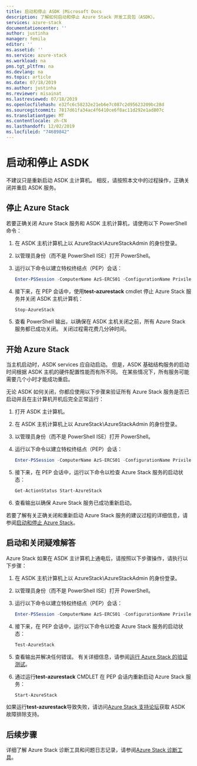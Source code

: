 ```yaml
---
title: 启动和停止 ASDK |Microsoft Docs
description: 了解如何启动和停止 Azure Stack 开发工具包（ASDK）。
services: azure-stack
documentationcenter: ''
author: justinha
manager: femila
editor: ''
ms.assetid: ''
ms.service: azure-stack
ms.workload: na
pms.tgt_pltfrm: na
ms.devlang: na
ms.topic: article
ms.date: 07/18/2019
ms.author: justinha
ms.reviewer: misainat
ms.lastreviewed: 07/18/2019
ms.openlocfilehash: e32fc6c58232e21eb6e7c087c2d95623209bc28d
ms.sourcegitcommit: 7817d61fa34ac4f6410ce6f8ac11d292e1ad807c
ms.translationtype: MT
ms.contentlocale: zh-CN
ms.lasthandoff: 12/02/2019
ms.locfileid: "74689842"
---
```

# <a name="start-and-stop-the-asdk"></a>启动和停止 ASDK
不建议只是重新启动 ASDK 主计算机。 相反，请按照本文中的过程操作，正确关闭并重启 ASDK 服务。

## <a name="stop-azure-stack"></a>停止 Azure Stack 
若要正确关闭 Azure Stack 服务和 ASDK 主机计算机，请使用以下 PowerShell 命令：

1. 在 ASDK 主机计算机上以 AzureStack\AzureStackAdmin 的身份登录。
2. 以管理员身份（而不是 PowerShell ISE）打开 PowerShell。
3. 运行以下命令以建立特权终结点（PEP）会话： 

   ```powershell
   Enter-PSSession -ComputerName AzS-ERCS01 -ConfigurationName PrivilegedEndpoint
   ```
4. 接下来，在 PEP 会话中，使用**test-azurestack** cmdlet 停止 Azure Stack 服务并关闭 ASDK 主机计算机：

   ```powershell
   Stop-AzureStack
   ```
5. 查看 PowerShell 输出，以确保在 ASDK 主机关闭之前，所有 Azure Stack 服务都已成功关闭。 关闭过程需花费几分钟时间。

## <a name="start-azure-stack"></a>开始 Azure Stack 
当主机启动时，ASDK services 应自动启动。 但是，ASDK 基础结构服务的启动时间根据 ASDK 主机的硬件配置性能而有所不同。 在某些情况下，所有服务可能需要几个小时才能成功重启。

无论 ASDK 如何关闭，你都应使用以下步骤来验证所有 Azure Stack 服务是否已启动并且在主计算机开机后完全正常运行： 

1. 打开 ASDK 主计算机。 
2. 在 ASDK 主机计算机上以 AzureStack\AzureStackAdmin 的身份登录。
3. 以管理员身份（而不是 PowerShell ISE）打开 PowerShell。
4. 运行以下命令以建立特权终结点（PEP）会话：

   ```powershell
   Enter-PSSession -ComputerName AzS-ERCS01 -ConfigurationName PrivilegedEndpoint
   ```
5. 接下来，在 PEP 会话中，运行以下命令以检查 Azure Stack 服务的启动状态：

   ```powershell
   Get-ActionStatus Start-AzureStack
   ```
6. 查看输出以确保 Azure Stack 服务已成功重新启动。

若要了解有关正确关闭和重新启动 Azure Stack 服务的建议过程的详细信息，请参阅[启动和停止 Azure Stack](../operator/azure-stack-start-and-stop.md)。

## <a name="troubleshoot-startup-and-shutdown"></a>启动和关闭疑难解答 
Azure Stack 如果在 ASDK 主计算机上通电后，请按照以下步骤操作，请执行以下步骤：

1. 在 ASDK 主机计算机上以 AzureStack\AzureStackAdmin 的身份登录。
2. 以管理员身份（而不是 PowerShell ISE）打开 PowerShell。
3. 运行以下命令以建立特权终结点（PEP）会话：

   ```powershell
   Enter-PSSession -ComputerName AzS-ERCS01 -ConfigurationName PrivilegedEndpoint
   ```
4. 接下来，在 PEP 会话中，运行以下命令以检查 Azure Stack 服务的启动状态：

   ```powershell
   Test-AzureStack
   ```
5. 查看输出并解决任何错误。 有关详细信息，请参阅[运行 Azure Stack 的验证测试](../operator/azure-stack-diagnostic-test.md)。
6. 通过运行**test-azurestack** CMDLET 在 PEP 会话内重新启动 Azure Stack 服务：

   ```powershell
   Start-AzureStack
   ```

如果运行**test-azurestack**导致失败，请访问[Azure Stack 支持论坛](https://social.msdn.microsoft.com/Forums/en-US/home?forum=azurestack)获取 ASDK 故障排除支持。 

## <a name="next-steps"></a>后续步骤 
详细了解 Azure Stack 诊断工具和问题日志记录，请参阅[Azure Stack 诊断工具](../operator/azure-stack-configure-on-demand-diagnostic-log-collection.md#use-the-privileged-endpoint-pep-to-collect-diagnostic-logs)。
